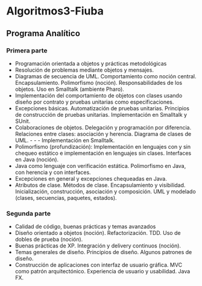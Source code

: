 # Algoritmos3-Fiuba

## Programa Analítico
### Primera parte

 - Programación orientada a objetos y prácticas metodológicas
 - Resolución de problemas mediante objetos y mensajes.
 - Diagramas de secuencia de UML. Comportamiento como noción central. Encapsulamiento. Polimorfismo (noción). Responsabilidades de los objetos. Uso en Smalltalk (ambiente Pharo).
 - Implementación del comportamiento de objetos con clases usando diseño por contrato y pruebas unitarias como especificaciones.
 - Excepciones básicas. Automatización de pruebas unitarias. Principios de construcción de pruebas unitarias. Implementación en Smalltalk y SUnit.
 - Colaboraciones de objetos. Delegación y programación por diferencia. Relaciones entre clases: asociación y herencia. Diagrama de clases de UML.  -  - - Implementación en Smalltalk.
 - Polimorfismo (profundización): Implementación en lenguajes con y sin chequeo estático e implementación en lenguajes sin clases. Interfaces en Java (noción).
 - Java como lenguaje con verificación estática. Polimorfismo en Java, con herencia y con interfaces.
 - Excepciones en general y excepciones chequeadas en Java.
 - Atributos de clase. Métodos de clase. Encapsulamiento y visibilidad. Inicialización, construcción, asociación y composición. UML y modelado (clases, secuencias, paquetes, estados).
### Segunda parte

 - Calidad de código, buenas prácticas y temas avanzados
 - Diseño orientado a objetos (noción). Refactorización. TDD. Uso de dobles de prueba (noción).
 - Buenas prácticas de XP. Integración y delivery continuos (noción).
 - Temas generales de diseño. Principios de diseño. Algunos patrones de diseño.
 - Construcción de aplicaciones con interfaz de usuario gráfica. MVC como patrón arquitectónico. Experiencia de usuario y usabilidad. Java FX.
